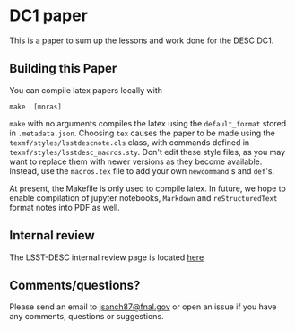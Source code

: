 # DC1 paper

This is a paper to sum up the lessons and work done for the DESC DC1.

## Building this Paper

You can compile latex papers locally with
```
make  [mnras]
```
`make` with no arguments compiles the latex using the `default_format` stored in `.metadata.json`. Choosing `tex` causes the paper to be made using the `texmf/styles/lsstdescnote.cls` class, with commands defined in `texmf/styles/lsstdesc_macros.sty`. Don't edit these style files, as you may want to replace them with newer versions as they become available. Instead, use the `macros.tex` file to add your own `newcommand`'s and `def`'s.

At present, the Makefile is only used to compile latex. In future, we hope to enable compilation of jupyter notebooks, `Markdown` and `reStructuredText` format notes into PDF as well.

## Internal review

The LSST-DESC internal review page is located [here](https://confluence.slac.stanford.edu/pages/viewpage.action?pageId=263758426)

## Comments/questions?

Please send an email to jsanch87@fnal.gov or open an issue if you have any comments, questions or suggestions.


